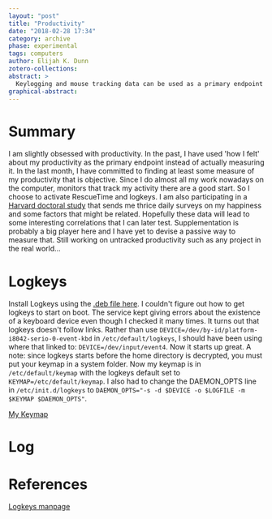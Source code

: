 ```yaml
---
layout: "post"
title: "Productivity"
date: "2018-02-28 17:34"
category: archive
phase: experimental
tags: computers
author: Elijah K. Dunn
zotero-collections:
abstract: >
  Keylogging and mouse tracking data can be used as a primary endpoint for evaluating the effect of any *quantified self* data that one seeks to track. RescueTime is also available to monitor mouse movement and time.
graphical-abstract:
---
```


# Summary
I am slightly obsessed with productivity. In the past, I have used 'how I felt' about my productivity as the primary endpoint instead of actually measuring it. In the last month, I have committed to finding at least some measure of my productivity that is objective. Since I do almost all my work nowadays on the computer, monitors that track my activity there are a good start. So I choose to activate RescueTime and logkeys. I am also participating in a [Harvard doctoral study][] that sends me thrice daily surveys on my happiness and some factors that might be related.
Hopefully these data will lead to some interesting correlations that I can later test. Supplementation is probably a big player here and I have yet to devise a passive way to measure that. Still working on untracked productivity such as any project in the real world...

# Logkeys
Install Logkeys using the [.deb file here](http://launchpadlibrarian.net/165012984/logkeys_0.1.1a+git5ef6b0dcb9e3-2_amd64.deb).
I couldn't figure out how to get logkeys to start on boot. The service kept giving errors about the existence of a keyboard device even though I checked it many times. It turns out that logkeys doesn't follow links. Rather than use ```DEVICE=/dev/by-id/platform-i8042-serio-0-event-kbd``` in ```/etc/default/logkeys```, I should have been using where that linked to: ```DEVICE=/dev/input/event4```. Now it starts up great. A note: since logkeys starts before the home directory is decrypted, you must put your keymap in a system folder. Now my keymap is in ```/etc/default/keymap``` with the logkeys default set to ```KEYMAP=/etc/default/keymap```. I also had to change the DAEMON_OPTS line in ```/etc/init.d/logkeys``` to ```DAEMON_OPTS="-s -d $DEVICE -o $LOGFILE -m $KEYMAP $DAEMON_OPTS"```.

[My Keymap][]

# Log

# References

<!--Annotations-->
[Logkeys manpage](http://manpages.ubuntu.com/manpages/trusty/man8/logkeys.8.html)

[Harvard doctoral study]: https://www.trackyourhappiness.org/
[My Keymap]: /assets/src/my_keymap

<!--Glossary-->
